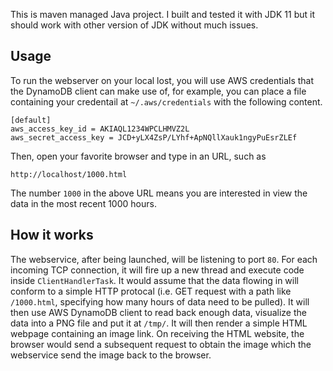 This is maven managed Java project. I built and tested it with JDK 11 but it should work with other version of JDK without much issues.

## Usage
To run the webserver on your local lost, you will use AWS credentials that the DynamoDB client can make use of, for example, you can place a file containing your credentail at `~/.aws/credentials` with the following content.

```
[default]
aws_access_key_id = AKIAQL1234WPCLHMVZ2L
aws_secret_access_key = JCD+yLX4ZsP/LYhf+ApNQllXauk1ngyPuEsrZLEf
```

Then, open your favorite browser and type in an URL, such as
```
http://localhost/1000.html
```

The number `1000` in the above URL means you are interested in view the data in the most recent 1000 hours.

## How it works
The webservice, after being launched, will be listening to port `80`. For each incoming TCP connection, it will fire up a new thread and execute code inside `ClientHandlerTask`. It would assume that the data flowing in will conform to a simple HTTP protocal (i.e. GET request with a path like `/1000.html`, specifying how many hours of data need to be pulled). It will then use AWS DynamoDB client to read back enough data, visualize the data into a PNG file and put it at `/tmp/`. It will then render a simple HTML webpage containing an image link. On receiving the HTML website, the browser would send a subsequent request to obtain the image which the webservice send the image back to the browser.
